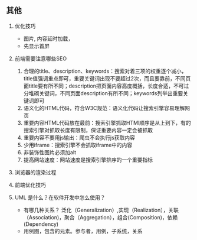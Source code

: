 ## 其他
1.  优化技巧
    * 图片, 内容延时加载，
    * 先显示首屏
2. 前端需要注意哪些SEO

	1. 合理的title、description、keywords：搜索对着三项的权重逐个减小，title值强调重点即可，重要关键词出现不要超过2次，而且要靠前，不同页面title要有所不同；description把页面内容高度概括，长度合适，不可过分堆砌关键词，不同页面description有所不同；keywords列举出重要关键词即可
	2. 语义化的HTML代码，符合W3C规范：语义化代码让搜索引擎容易理解网页
	3. 重要内容HTML代码放在最前：搜索引擎抓取HTMl顺序是从上到下，有的搜索引擎对抓取长度有限制，保证重要内容一定会被抓取
	4. 重要内容不要用js输出：爬虫不会执行js获取内容
	5. 少用iframe：搜索引擎不会抓取iframe中的内容
	6. 非装饰性图片必须加alt
	7. 提高网站速度：网站速度是搜索引擎排序的一个重要指标
3.  浏览器的渲染过程
4.  前端优化技巧
5.  UML 是什么？在软件开发中怎么使用？
	* 有哪几种关系？    泛化（Generalization）,实现（Realization），关联（Association)，聚合（Aggregation），组合(Composition)，依赖(Dependency)
	* 用例图，包含的元素。参与者，用例，子系统，关系

